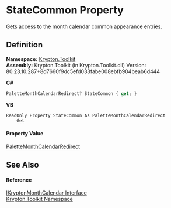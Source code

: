# StateCommon Property


Gets access to the month calendar common appearance entries.



## Definition
**Namespace:** <a href="79d2eac2-21f4-54ff-7552-b20c33c30600.md">Krypton.Toolkit</a>  
**Assembly:** Krypton.Toolkit (in Krypton.Toolkit.dll) Version: 80.23.10.287+8d7660f9dc5efd033fabe008ebfb904beab6d444

**C#**
``` C#
PaletteMonthCalendarRedirect? StateCommon { get; }
```
**VB**
``` VB
ReadOnly Property StateCommon As PaletteMonthCalendarRedirect
	Get
```



#### Property Value
<a href="864800f6-e53d-3e64-c4b1-fffae18215ef.md">PaletteMonthCalendarRedirect</a>

## See Also


#### Reference
<a href="76762a95-d1ba-38cb-4ff7-0417ba2e1bcc.md">IKryptonMonthCalendar Interface</a>  
<a href="79d2eac2-21f4-54ff-7552-b20c33c30600.md">Krypton.Toolkit Namespace</a>  
